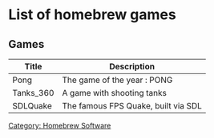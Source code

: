 # List of homebrew games

## Games

| Title          | Description                     |
| ---------- | ----------------------------------- |
| Pong       | The game of the year : PONG         |
| Tanks_360  | A game with shooting tanks          |
| SDLQuake   | The famous FPS Quake, built via SDL |


[Category: Homebrew Software](./index.md)
